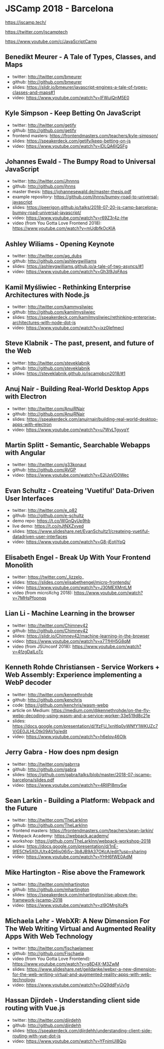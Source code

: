 # JSCamp 2018 - Barcelona

https://jscamp.tech/

https://twitter.com/jscamptech

https://www.youtube.com/c/JavaScriptCamp

## Benedikt Meurer - A Tale of Types, Classes, and Maps

- twitter: http://twitter.com/bmeurer
- github: http://github.com/bmeurer
- slides: https://slidr.io/bmeurer/javascript-engines-a-tale-of-types-classes-and-maps#1
- video: https://www.youtube.com/watch?v=IFWulQnM5E0

## Kyle Simpson - Keep Betting On JavaScript

- twitter: http://twitter.com/getify
- github: http://github.com/getify
- frontend masters: https://frontendmasters.com/teachers/kyle-simpson/
- slides: https://speakerdeck.com/getify/keep-betting-on-js
- video: https://www.youtube.com/watch?v=lDLQA6lQSFg

## Johannes Ewald - The Bumpy Road to Universal JavaScript

- twitter: http://twitter.com/Jhnnns
- github: http://github.com/jhnns
- master thesis: https://johannesewald.de/master-thesis.pdf
- example repository: https://github.com/jhnns/bumpy-road-to-universal-javascript
- slides: https://peerigon.github.io/talks/2018-07-20-js-camp-barcelona-bumpy-road-universal-javascript/
- video: https://www.youtube.com/watch?v=r69Z3r4z-Hw
- video (from You Gotta Love Frontend
  2018): https://www.youtube.com/watch?v=mUdbfkOcKIA

## Ashley Wiliams - Opening Keynote

- twitter: http://twitter.com/ag_dubs
- github: http://github.com/ashleygwilliams
- slides: https://ashleygwilliams.github.io/a-tale-of-two-asyncs/#1
- video: https://www.youtube.com/watch?v=Gh3I9JqFAos

## Kamil Myśliwiec - Rethinking Enterprise Architectures with Node.js

- twitter: http://twitter.com/kammysliwiec
- github: http://github.com/kamilmysliwiec
- slides: https://speakerdeck.com/kamilmysliwiec/rethinking-enterprise-architectures-with-node-dot-js
- video: https://www.youtube.com/watch?v=ixz0IefmecI

## Steve Klabnik - The past, present, and future of the Web

- twitter: http://twitter.com/steveklabnik
- github: http://github.com/steveklabnik
- slides: https://steveklabnik.github.io/jscampbcn2018/#1

## Anuj Nair - Building Real-World Desktop Apps with Electron

- twitter: http://twitter.com/AnujRNair
- github: http://github.com/AnujRNair
- slides: https://speakerdeck.com/anujrnair/building-real-world-desktop-apps-with-electron
- video: https://www.youtube.com/watch?v=u7WvLTgyyqY

## Martin Splitt - Semantic, Searchable Webapps with Angular

- twitter: http://twitter.com/g33konaut
- github: http://github.com/AVGP
- video: https://www.youtube.com/watch?v=E2lJoVD0Wec

## Evan Schultz - Createing 'Vuetiful' Data-Driven User Interfaces

- twitter: http://twitter.com/e_p82
- github: http://github.com/e-schultz
- demo repo: https://t.co/WGnQyUp9hb
- live demo: https://t.co/nJtNXZvved
- slides: https://www.slideshare.net/EvanSchultz1/createing-vuetiful-datadriven-user-interfaces
- video: https://www.youtube.com/watch?v=G8-jEotjYpQ

## Elisabeth Engel - Break Up With Your Frontend Monolith

- twitter: https://twitter.com/_lizzelo_
- slides: https://slides.com/elisabethengel/micro-frontends/
- video: https://www.youtube.com/watch?v=J30MEXMntLM
- video (from microXchg 2018): https://www.youtube.com/watch?v=7MHsPfoonqs

## Lian Li - Machine Learning in the browser

- twitter: http://twitter.com/Chimney42
- github: http://github.com/Chimney42
- slides: https://slidr.io/Chimney42/machine-learning-in-the-browser
- video: https://www.youtube.com/watch?v=x7TfHH5G8qM
- video (from JSUnconf 2018): https://www.youtube.com/watch?v=4fzgDaILoTc

## Kenneth Rohde Christiansen - Service Workers + Web Assembly: Experience implementing a WebP decoder

- twitter: http://twitter.com/kennethrohde
- github: http://github.com/kenchris
- code: https://github.com/kenchris/wasm-webp
- article on Medium: https://medium.com/@kennethrohde/on-the-fly-webp-decoding-using-wasm-and-a-service-worker-33e519d8c21e
- slides: https://docs.google.com/presentation/d/1fzFU_1xnltIq0yWNfY1WKUZc7VjGE0JLHLOtk09AV1g/edit
- video: https://www.youtube.com/watch?v=h6eIqy46OIk

## Jerry Gabra - How does npm design

- twitter: http://twitter.com/gabrrra
- github: http://github.com/gabra
- slides: https://github.com/gabra/talks/blob/master/2018-07-jscamp-barcelona/slides.pdf
- video: https://www.youtube.com/watch?v=4RlIPl8mySw

## Sean Larkin - Building a Platform: Webpack and the Future

- twitter: http://twitter.com/TheLarkInn
- github: http://github.com/TheLarkInn
- frontend masters: https://frontendmasters.com/teachers/sean-larkin/
- Webpack Academy: https://webpack.academy/
- workshop: https://github.com/TheLarkInn/webpack-workshop-2018
- slides: https://docs.google.com/presentation/d/1nE-9fE5Cfe5X0IJUtx4Qt6is06j5v-3b8JB9A37OKcA/edit?usp=sharing
- video: https://www.youtube.com/watch?v=YHH6fWE0AdM

## Mike Hartington - Rise above the Framework

- twitter: http://twitter.com/mhartington
- github: http://github.com/mhartington
- slides: https://speakerdeck.com/mhartington/rise-above-the-framework-jscamp-2018
- video: https://www.youtube.com/watch?v=zl9OMrgXoPk

## Michaela Lehr - WebXR: A New Dimension For The Web Writing Virtual and Augmented Reality Apps With Web Technology

- twitter: http://twitter.com/fischaelameer
- github: http://github.com/Fischaela
- video (from You Gotta Love Frontend): https://www.youtube.com/watch?v=g8D4X-M3ZwM
- slides: https://www.slideshare.net/geildanke/webxr-a-new-dimension-for-the-web-writing-virtual-and-augmented-reality-apps-with-web-technology
- video: https://www.youtube.com/watch?v=DQ9ddFyUv1g

## Hassan Djirdeh - Understanding client side routing with Vue.js

- twitter: http://twitter.com/djirdehh
- github: http://github.com/djirdehh
- slides: https://speakerdeck.com/djirdehh/understanding-client-side-routing-with-vue-dot-js
- video: https://www.youtube.com/watch?v=YFnimUl8Qjo
